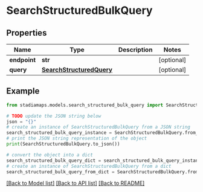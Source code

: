 # SearchStructuredBulkQuery


## Properties

Name | Type | Description | Notes
------------ | ------------- | ------------- | -------------
**endpoint** | **str** |  | [optional] 
**query** | [**SearchStructuredQuery**](SearchStructuredQuery.md) |  | [optional] 

## Example

```python
from stadiamaps.models.search_structured_bulk_query import SearchStructuredBulkQuery

# TODO update the JSON string below
json = "{}"
# create an instance of SearchStructuredBulkQuery from a JSON string
search_structured_bulk_query_instance = SearchStructuredBulkQuery.from_json(json)
# print the JSON string representation of the object
print(SearchStructuredBulkQuery.to_json())

# convert the object into a dict
search_structured_bulk_query_dict = search_structured_bulk_query_instance.to_dict()
# create an instance of SearchStructuredBulkQuery from a dict
search_structured_bulk_query_from_dict = SearchStructuredBulkQuery.from_dict(search_structured_bulk_query_dict)
```
[[Back to Model list]](../README.md#documentation-for-models) [[Back to API list]](../README.md#documentation-for-api-endpoints) [[Back to README]](../README.md)


